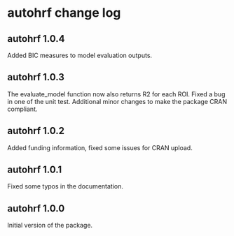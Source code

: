 # autohrf change log

## autohrf 1.0.4

Added BIC measures to model evaluation outputs.

## autohrf 1.0.3

The evaluate_model function now also returns R2 for each ROI. Fixed a bug in one of the unit test. Additional minor changes to make the package CRAN compliant.

## autohrf 1.0.2

Added funding information, fixed some issues for CRAN upload.

## autohrf 1.0.1

Fixed some typos in the documentation.

## autohrf 1.0.0

Initial version of the package.
